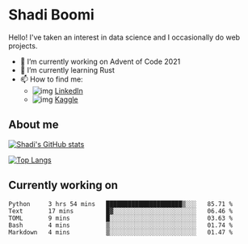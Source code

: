 # Shadi Boomi

Hello! I've taken an interest in data science and I occasionally do web projects.

- 🔭 I’m currently working on Advent of Code 2021
- 🌱 I’m currently learning Rust
- 📫 How to find me: 
  - ![img](https://www.linkedin.com/favicon.ico) [LinkedIn](https://www.linkedin.com/in/shadiboomi/)
  - ![img](https://www.kaggle.com/static/images/favicon.ico) [Kaggle](https://www.kaggle.com/sboomi)

##  About me

[![Shadi's GitHub stats](https://github-readme-stats.vercel.app/api?username=sboomi&show_icons=true&theme=radical)](https://github.com/anuraghazra/github-readme-stats)

[![Top Langs](https://github-readme-stats.vercel.app/api/top-langs/?username=sboomi&layout=compact&theme=default)](https://github.com/anuraghazra/github-readme-stats)

## Currently working on

<!--START_SECTION:waka-->
```text
Python     3 hrs 54 mins   █████████████████████▒░░░   85.71 % 
Text       17 mins         █▓░░░░░░░░░░░░░░░░░░░░░░░   06.46 % 
TOML       9 mins          █░░░░░░░░░░░░░░░░░░░░░░░░   03.63 % 
Bash       4 mins          ▒░░░░░░░░░░░░░░░░░░░░░░░░   01.74 % 
Markdown   4 mins          ▒░░░░░░░░░░░░░░░░░░░░░░░░   01.47 % 
```
<!--END_SECTION:waka-->
